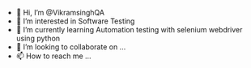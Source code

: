 - 👋 Hi, I’m @VikramsinghQA
- 👀 I’m interested in Software Testing
- 🌱 I’m currently learning Automation testing with selenium webdriver using python 
- 💞️ I’m looking to collaborate on ...
- 📫 How to reach me ...

<!---
VikramsinghQA/VikramsinghQA is a ✨ special ✨ repository because its `README.md` (this file) appears on your GitHub profile.
You can click the Preview link to take a look at your changes.
--->
